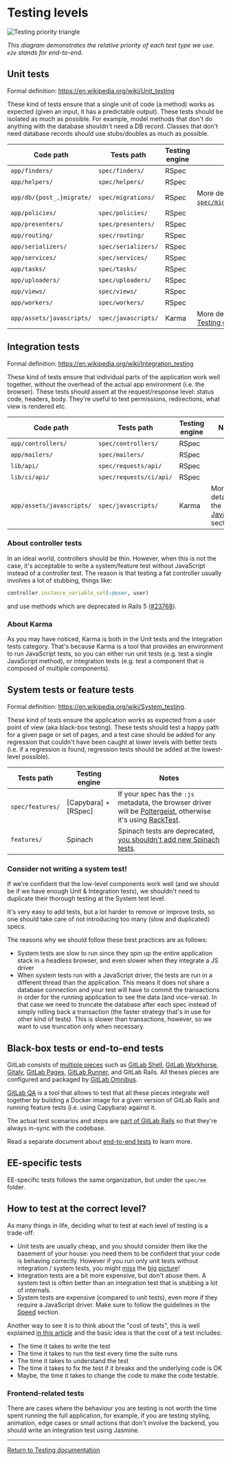 # Testing levels

![Testing priority triangle](img/testing_triangle.png)

_This diagram demonstrates the relative priority of each test type we use. `e2e` stands for end-to-end._

## Unit tests

Formal definition: https://en.wikipedia.org/wiki/Unit_testing

These kind of tests ensure that a single unit of code (a method) works as
expected (given an input, it has a predictable output). These tests should be
isolated as much as possible. For example, model methods that don't do anything
with the database shouldn't need a DB record. Classes that don't need database
records should use stubs/doubles as much as possible.

| Code path | Tests path | Testing engine | Notes |
| --------- | ---------- | -------------- | ----- |
| `app/finders/` | `spec/finders/` | RSpec | |
| `app/helpers/` | `spec/helpers/` | RSpec | |
| `app/db/{post_,}migrate/` | `spec/migrations/` | RSpec | More details at [`spec/migrations/README.md`](https://gitlab.com/gitlab-org/gitlab-ce/blob/master/spec/migrations/README.md). |
| `app/policies/` | `spec/policies/` | RSpec | |
| `app/presenters/` | `spec/presenters/` | RSpec | |
| `app/routing/` | `spec/routing/` | RSpec | |
| `app/serializers/` | `spec/serializers/` | RSpec | |
| `app/services/` | `spec/services/` | RSpec | |
| `app/tasks/` | `spec/tasks/` | RSpec | |
| `app/uploaders/` | `spec/uploaders/` | RSpec | |
| `app/views/` | `spec/views/` | RSpec | |
| `app/workers/` | `spec/workers/` | RSpec | |
| `app/assets/javascripts/` | `spec/javascripts/` | Karma | More details in the [Frontent Testing guide](frontend_testing.md) section. |

## Integration tests

Formal definition: https://en.wikipedia.org/wiki/Integration_testing

These kind of tests ensure that individual parts of the application work well together, without the overhead of the actual app environment (i.e. the browser). These tests should assert at the request/response level: status code, headers, body. They're useful to test permissions, redirections, what view is rendered etc.

| Code path | Tests path | Testing engine | Notes |
| --------- | ---------- | -------------- | ----- |
| `app/controllers/` | `spec/controllers/` | RSpec | |
| `app/mailers/` | `spec/mailers/` | RSpec | |
| `lib/api/` | `spec/requests/api/` | RSpec | |
| `lib/ci/api/` | `spec/requests/ci/api/` | RSpec | |
| `app/assets/javascripts/` | `spec/javascripts/` | Karma | More details in the [JavaScript](#javascript) section. |

### About controller tests

In an ideal world, controllers should be thin. However, when this is not the
case, it's acceptable to write a system/feature test without JavaScript instead
of a controller test. The reason is that testing a fat controller usually
involves a lot of stubbing, things like:

```ruby
controller.instance_variable_set(:@user, user)
```

and use methods which are deprecated in Rails 5 ([#23768]).

[#23768]: https://gitlab.com/gitlab-org/gitlab-ce/issues/23768

### About Karma

As you may have noticed, Karma is both in the Unit tests and the Integration
tests category. That's because Karma is a tool that provides an environment to
run JavaScript tests, so you can either run unit tests (e.g. test a single
JavaScript method), or integration tests (e.g. test a component that is composed
of multiple components).

## System tests or feature tests

Formal definition: https://en.wikipedia.org/wiki/System_testing.

These kind of tests ensure the application works as expected from a user point
of view (aka black-box testing). These tests should test a happy path for a
given page or set of pages, and a test case should be added for any regression
that couldn't have been caught at lower levels with better tests (i.e. if a
regression is found, regression tests should be added at the lowest-level
possible).

| Tests path | Testing engine | Notes |
| ---------- | -------------- | ----- |
| `spec/features/` | [Capybara] + [RSpec] | If your spec has the `:js` metadata, the browser driver will be [Poltergeist], otherwise it's using [RackTest]. |
| `features/` | Spinach | Spinach tests are deprecated, [you shouldn't add new Spinach tests](#spinach-feature-tests). |

### Consider **not** writing a system test!

If we're confident that the low-level components work well (and we should be if
we have enough Unit & Integration tests), we shouldn't need to duplicate their
thorough testing at the System test level.

It's very easy to add tests, but a lot harder to remove or improve tests, so one
should take care of not introducing too many (slow and duplicated) specs.

The reasons why we should follow these best practices are as follows:

- System tests are slow to run since they spin up the entire application stack
  in a headless browser, and even slower when they integrate a JS driver
- When system tests run with a JavaScript driver, the tests are run in a
  different thread than the application. This means it does not share a
  database connection and your test will have to commit the transactions in
  order for the running application to see the data (and vice-versa). In that
  case we need to truncate the database after each spec instead of simply
  rolling back a transaction (the faster strategy that's in use for other kind
  of tests). This is slower than transactions, however, so we want to use
  truncation only when necessary.

[Poltergeist]: https://github.com/teamcapybara/capybara#poltergeist
[RackTest]: https://github.com/teamcapybara/capybara#racktest

## Black-box tests or end-to-end tests

GitLab consists of [multiple pieces] such as [GitLab Shell], [GitLab Workhorse],
[Gitaly], [GitLab Pages], [GitLab Runner], and GitLab Rails. All theses pieces
are configured and packaged by [GitLab Omnibus].

[GitLab QA] is a tool that allows to test that all these pieces integrate well
together by building a Docker image for a given version of GitLab Rails and
running feature tests (i.e. using Capybara) against it.

The actual test scenarios and steps are [part of GitLab Rails] so that they're
always in-sync with the codebase.

Read a separate document about [end-to-end tests](end_to_end_tests.md) to
learn more.

[multiple pieces]: ../architecture.md#components
[GitLab Shell]: https://gitlab.com/gitlab-org/gitlab-shell
[GitLab Workhorse]: https://gitlab.com/gitlab-org/gitlab-workhorse
[Gitaly]: https://gitlab.com/gitlab-org/gitaly
[GitLab Pages]: https://gitlab.com/gitlab-org/gitlab-pages
[GitLab Runner]: https://gitlab.com/gitlab-org/gitlab-runner
[GitLab Omnibus]: https://gitlab.com/gitlab-org/omnibus-gitlab
[GitLab QA]: https://gitlab.com/gitlab-org/gitlab-qa
[part of GitLab Rails]: https://gitlab.com/gitlab-org/gitlab-ce/tree/master/qa

## EE-specific tests

EE-specific tests follows the same organization, but under the `spec/ee` folder.

## How to test at the correct level?

As many things in life, deciding what to test at each level of testing is a
trade-off:

- Unit tests are usually cheap, and you should consider them like the basement
  of your house: you need them to be confident that your code is behaving
  correctly. However if you run only unit tests without integration / system
  tests, you might [miss] the [big] [picture]!
- Integration tests are a bit more expensive, but don't abuse them. A system test
  is often better than an integration test that is stubbing a lot of internals.
- System tests are expensive (compared to unit tests), even more if they require
  a JavaScript driver. Make sure to follow the guidelines in the [Speed](#test-speed)
  section.

Another way to see it is to think about the "cost of tests", this is well
explained [in this article][tests-cost] and the basic idea is that the cost of a
test includes:

- The time it takes to write the test
- The time it takes to run the test every time the suite runs
- The time it takes to understand the test
- The time it takes to fix the test if it breaks and the underlying code is OK
- Maybe, the time it takes to change the code to make the code testable.

### Frontend-related tests

There are cases where the behaviour you are testing is not worth the time spent
running the full application, for example, if you are testing styling, animation,
edge cases or small actions that don't involve the backend,
you should write an integration test using Jasmine.

[miss]: https://twitter.com/ThePracticalDev/status/850748070698651649
[big]: https://twitter.com/timbray/status/822470746773409794
[picture]: https://twitter.com/withzombies/status/829716565834752000
[tests-cost]: https://medium.com/table-xi/high-cost-tests-and-high-value-tests-a86e27a54df#.2ulyh3a4e

---

[Return to Testing documentation](index.md)

